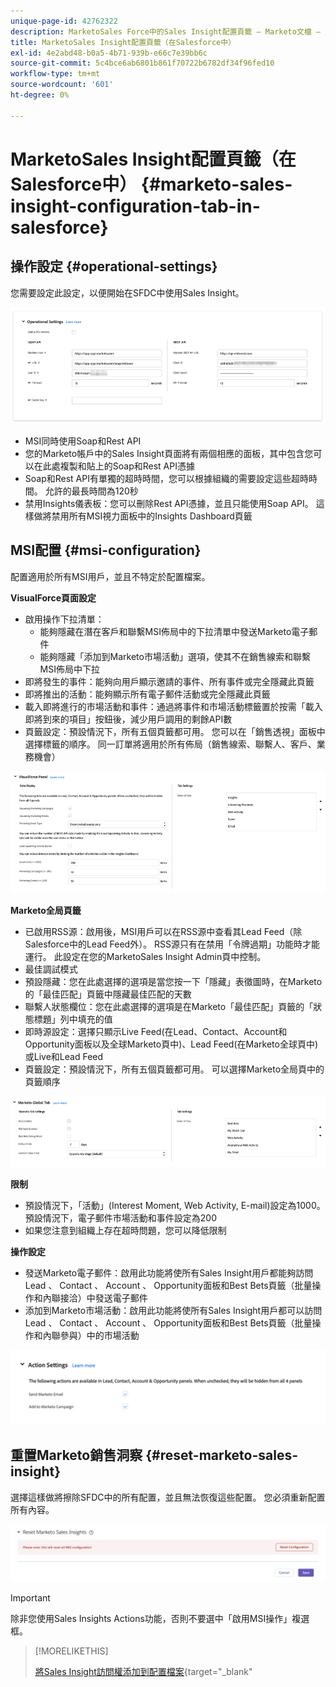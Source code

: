 ```yaml
---
unique-page-id: 42762322
description: MarketoSales Force中的Sales Insight配置頁籤 — Marketo文檔 — 產品文檔
title: MarketoSales Insight配置頁籤（在Salesforce中）
exl-id: 4e2abd48-b0a5-4b71-939b-e66c7e39bb6c
source-git-commit: 5c4bce6ab6801b861f70722b6782df34f96fed10
workflow-type: tm+mt
source-wordcount: '601'
ht-degree: 0%

---
```


# MarketoSales Insight配置頁籤（在Salesforce中） {#marketo-sales-insight-configuration-tab-in-salesforce}

## 操作設定 {#operational-settings}

您需要設定此設定，以便開始在SFDC中使用Sales Insight。

![](assets/marketo-sales-insight-configuration-tab-in-salesforce-1.png)

* MSI同時使用Soap和Rest API
* 您的Marketo帳戶中的Sales Insight頁面將有兩個相應的面板，其中包含您可以在此處複製和貼上的Soap和Rest API憑據
* Soap和Rest API有單獨的超時時間，您可以根據組織的需要設定這些超時時間。 允許的最長時間為120秒
* 禁用Insights儀表板：您可以刪除Rest API憑據，並且只能使用Soap API。 這樣做將禁用所有MSI視力面板中的Insights Dashboard頁籤

## MSI配置 {#msi-configuration}

配置適用於所有MSI用戶，並且不特定於配置檔案。

**VisualForce頁面設定**

* 啟用操作下拉清單：
   * 能夠隱藏在潛在客戶和聯繫MSI佈局中的下拉清單中發送Marketo電子郵件
   * 能夠隱藏「添加到Marketo市場活動」選項，使其不在銷售線索和聯繫MSI佈局中下拉
* 即將發生的事件：能夠向用戶顯示邀請的事件、所有事件或完全隱藏此頁籤
* 即將推出的活動：能夠顯示所有電子郵件活動或完全隱藏此頁籤
* 載入即將進行的市場活動和事件：通過將事件和市場活動標籤置於按需「載入即將到來的項目」按鈕後，減少用戶調用的剩餘API數
* 頁籤設定：預設情況下，所有五個頁籤都可用。 您可以在「銷售透視」面板中選擇標籤的順序。 同一訂單將適用於所有佈局（銷售線索、聯繫人、客戶、業務機會）

![](assets/marketo-sales-insight-configuration-tab-in-salesforce-2.png)

**Marketo全局頁籤**

* 已啟用RSS源：啟用後，MSI用戶可以在RSS源中查看其Lead Feed（除Salesforce中的Lead Feed外）。 RSS源只有在禁用「令牌過期」功能時才能運行。 此設定在您的MarketoSales Insight Admin頁中控制。
* 最佳調試模式
* 預設隱藏：您在此處選擇的選項是當您按一下「隱藏」表徵圖時，在Marketo的「最佳匹配」頁籤中隱藏最佳匹配的天數
* 聯繫人狀態欄位：您在此處選擇的選項是在Marketo「最佳匹配」頁籤的「狀態標題」列中填充的值
* 即時源設定：選擇只顯示Live Feed(在Lead、Contact、Account和Opportunity面板以及全球Marketo頁中)、Lead Feed(在Marketo全球頁中)或Live和Lead Feed
* 頁籤設定：預設情況下，所有五個頁籤都可用。 可以選擇Marketo全局頁中的頁籤順序

![](assets/marketo-sales-insight-configuration-tab-in-salesforce-3.png)

**限制**

* 預設情況下，「活動」(Interest Moment, Web Activity, E-mail)設定為1000。 預設情況下，電子郵件市場活動和事件設定為200
* 如果您注意到組織上存在超時問題，您可以降低限制

**操作設定**

* 發送Marketo電子郵件：啟用此功能將使所有Sales Insight用戶都能夠訪問Lead 、 Contact 、 Account 、 Opportunity面板和Best Bets頁籤（批量操作和內聯接洽）中發送電子郵件
* 添加到Marketo市場活動：啟用此功能將使所有Sales Insight用戶都可以訪問Lead 、 Contact 、 Account 、 Opportunity面板和Best Bets頁籤（批量操作和內聯參與）中的市場活動

![](assets/marketo-sales-insight-configuration-tab-in-salesforce-4.png)

## 重置Marketo銷售洞察 {#reset-marketo-sales-insight}

選擇這樣做將擦除SFDC中的所有配置，並且無法恢復這些配置。 您必須重新配置所有內容。

![](assets/marketo-sales-insight-configuration-tab-in-salesforce-5.png)

>[!IMPORTANT]
>
>除非您使用Sales Insights Actions功能，否則不要選中「啟用MSI操作」複選框。

>[!MORELIKETHIS]
>
>[將Sales Insight訪問權添加到配置檔案](/help/marketo/product-docs/marketo-sales-insight/msi-for-salesforce/configuration/add-sales-insight-access-to-profiles.md){target=&quot;_blank&quot;
